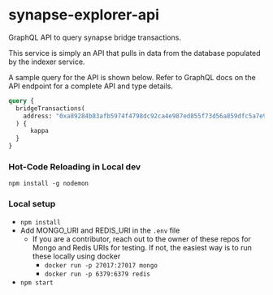 # synapse-explorer-api

GraphQL API to query synapse bridge transactions.

This service is simply an API that pulls in data from the database populated by the indexer service.

A sample query for the API is shown below. Refer to GraphQL docs on the API endpoint for a complete API and type details.

```graphql
query {
  bridgeTransactions(
    address: "0xa89284b83afb5974f4798dc92ca4e987ed855f73d56a859dfc5a7e99d64a5eff"
  ) {
      kappa
  }
}
```

### Hot-Code Reloading in Local dev
`npm install -g nodemon`

### Local setup

- `npm install`
- Add MONGO_URI and REDIS_URI in the `.env` file
  - If you are a contributor, reach out to the owner of these repos for Mongo and Redis URIs for testing. If not, the easiest way is to run these locally using docker
    - `docker run -p 27017:27017 mongo`
    - `docker run -p 6379:6379 redis`
- `npm start`

